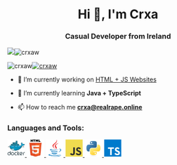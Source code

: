 <h1 align="center">Hi 👋, I'm Crxa</h1>
<h3 align="center">Casual Developer from Ireland</h3>
<p><img align="left" src="https://lanyard.kyrie25.me/api/658592832596082688?waveColor=674ea7&waveSpotifyColor=999999&gradient=6420AA-FF3EA5-FF7ED4-FFB5DA" /></p>
<p><img align="center" src="https://github-readme-streak-stats.herokuapp.com/?user=crxaw&" alt="crxaw" /></p>

<p><img align="left" src="https://github-readme-stats.vercel.app/api/top-langs?username=crxaw&show_icons=true&locale=en&layout=compact" alt="crxaw" /></p> <p align="left"> <a href="https://github.com/ryo-ma/github-profile-trophy"><img src="https://github-profile-trophy.vercel.app/?username=crxaw" alt="crxaw" /></a> </p>

- 🔭 I’m currently working on [HTML + JS Websites](https://github.com/catboys-3/pwareweb)

- 🌱 I’m currently learning **Java + TypeScript**

- 📫 How to reach me **crxa@realrape.online**


<h3 align="left">Languages and Tools:</h3>
<p align="left"> <a href="https://www.docker.com/" target="_blank" rel="noreferrer"> <img src="https://raw.githubusercontent.com/devicons/devicon/master/icons/docker/docker-original-wordmark.svg" alt="docker" width="40" height="40"/> </a> <a href="https://www.w3.org/html/" target="_blank" rel="noreferrer"> <img src="https://raw.githubusercontent.com/devicons/devicon/master/icons/html5/html5-original-wordmark.svg" alt="html5" width="40" height="40"/> </a> <a href="https://www.java.com" target="_blank" rel="noreferrer"> <img src="https://raw.githubusercontent.com/devicons/devicon/master/icons/java/java-original.svg" alt="java" width="40" height="40"/> </a> <a href="https://developer.mozilla.org/en-US/docs/Web/JavaScript" target="_blank" rel="noreferrer"> <img src="https://raw.githubusercontent.com/devicons/devicon/master/icons/javascript/javascript-original.svg" alt="javascript" width="40" height="40"/> </a> <a href="https://www.python.org" target="_blank" rel="noreferrer"> <img src="https://raw.githubusercontent.com/devicons/devicon/master/icons/python/python-original.svg" alt="python" width="40" height="40"/> </a> <a href="https://www.typescriptlang.org/" target="_blank" rel="noreferrer"> <img src="https://raw.githubusercontent.com/devicons/devicon/master/icons/typescript/typescript-original.svg" alt="typescript" width="40" height="40"/> </a> </p>
